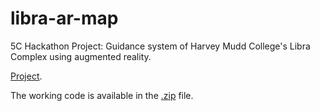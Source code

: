 # libra-ar-map
5C Hackathon Project: Guidance system of Harvey Mudd College's Libra Complex using augmented reality. 

[Project](https://devpost.com/software/ar-guidance-system).

The working code is available in the [.zip](https://github.com/nico-espinosadice/libra-ar-map/blob/master/libra-ar-map.xcodeproj.zip) file.
